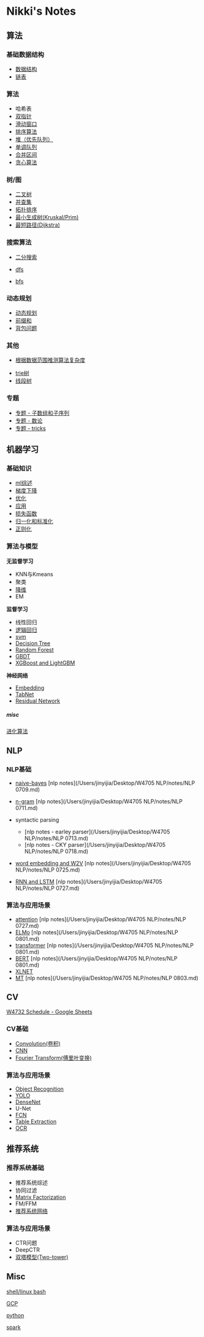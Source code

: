 # Nikki's Notes

## 算法

### 基础数据结构

+ [数据结构](algorithm/data_structures.md)
+ [链表](algorithm/linked_list.md)

### 算法

+ 哈希表
+ [双指针](algorithm/double_pointers.md)
+ [滑动窗口](algorithm/sliding_windows.md)
+ [排序算法](algorithm/sort.md)
+ [堆（优先队列）](algorithm/heap.md)
+ [单调队列](algorithm/monotonic_stack.md) 
+ [合并区间](algorithm/merge_intervals.md)
+ [贪心算法](algorithm/greedy.md)

### 树/图

+ [二叉树](algorithm/tree.md)
+ [并查集](algorithm/disjoint_set.md)
+ [拓扑排序](algorithm/topological_sort.md)
+ [最小生成树(Kruskal/Prim)](algorithm/mst.md)
+ [最短路径(Dijkstra)](algorithm/dijkstra.md)

### 搜索算法

+ [二分搜索](algorithm/bisect.md)

+ [dfs](algorithm/dfs.md)
+ [bfs](algorithm/bfs.md)

### 动态规划

+ [动态规划](algorithm/dp.md)
+ [前缀和](algorithm/prefix_sum.md)
+ [背包问题](algorithm/knapsack.md)

### 其他

- [根据数据范围推测算法复杂度](algorithm/data_range.md)

+ [trie树](algorithm/trie_tree.md)
+ [线段树](algorithm/segment_tree.md)

### 专题

+ [专题 - 子数组和子序列](algorithm/sub_array.md)
+ [专题 - 数论](algorithm/number_theory.md)
+ [专题 - tricks](algorithm/tricks.md)

## 机器学习
### **基础知识**

- [ml综述](ml/ml_basics.md)
- [梯度下降](ml/gd.md)
- [优化](ml/opt.md)
- [应用](ml/applications.md)
- [损失函数](ml/losses.md)
- [归一化和标准化](ml/normalizations.md)
- [正则化](ml/regularization.md)

### **算法与模型**

**无监督学习**

- KNN与Kmeans
- 聚类
- [降维](ml/dim_reducing.md)
- EM

**监督学习**

- 线性回归
- [逻辑回归](ml/lr.md)
- [svm](ml/svm.md)
- [Decision Tree](ml/trees.md)
- [Random Forest](ml/rf.md)
- [GBDT](ml/dbdt.md)
- [XGBoost and LightGBM](ml/LGBM.md)

**神经网络**

- [Embedding](ml/embedding.md)
- [TabNet](ml/tabnet.md)
- [Residual Network](cv/object_recogniton.md)

##### **misc**

[进化算法](ml/evolutionary_algo.md)

## NLP

### **NLP基础**

- [naive-bayes](nlp/naive_bayes.md) [nlp notes](/Users/jinyijia/Desktop/W4705 NLP/notes/NLP 0709.md)
- [n-gram](nlp/n_grams.md) [nlp notes](/Users/jinyijia/Desktop/W4705 NLP/notes/NLP 0711.md)
- syntactic parsing
  -  [nlp notes - earley parser](/Users/jinyijia/Desktop/W4705 NLP/notes/NLP 0713.md)
  - [nlp notes - CKY parser](/Users/jinyijia/Desktop/W4705 NLP/notes/NLP 0718.md)

- [word embedding and W2V](nlp/word_embedding.md) [nlp notes](/Users/jinyijia/Desktop/W4705 NLP/notes/NLP 0725.md)
- [RNN and LSTM](nlp/rnn_lstm.md) [nlp notes](/Users/jinyijia/Desktop/W4705 NLP/notes/NLP 0727.md)

### **算法与应用场景**

- [attention](nlp/attention.md) [nlp notes](/Users/jinyijia/Desktop/W4705 NLP/notes/NLP 0727.md)
- [ELMo](nlp/elmo.md) [nlp notes](/Users/jinyijia/Desktop/W4705 NLP/notes/NLP 0801.md)
- [transformer](nlp/transformer.md) [nlp notes](/Users/jinyijia/Desktop/W4705 NLP/notes/NLP 0801.md)
- [BERT](nlp/bert.md) [nlp notes](/Users/jinyijia/Desktop/W4705 NLP/notes/NLP 0801.md)
- [XLNET](nlp/xlnet.md)
- [MT]() [nlp notes](/Users/jinyijia/Desktop/W4705 NLP/notes/NLP 0803.md)

## CV

[W4732 Schedule - Google Sheets](https://docs.google.com/spreadsheets/d/1OL69xzW_WfOlRXM7qiLM8T_dejH72dZ7byvKzuD0e9c/edit#gid=0) 

### CV基础

- [Convolution(卷积)](cv/convolution.md)
- [CNN](cv/cnn.md)
- [Fourier Transform(傅里叶变换)](cv/fourier_transform.md)

### **算法与应用场景**

- [Object Recognition](cv/object_recogniton.md)
- [YOLO](cv/yolo.md)
- [DenseNet](cv/densenet.md)
- U-Net
- [FCN](cv/fcn.md)
- [Table Extraction](cv/table_net.md)
- [OCR](cv/ocr.md)


## 推荐系统

### **推荐系统基础**

- 推荐系统综述
- 协同过滤
- [Matrix Factorization](rec/mf.md)
- FM/FFM
- [推荐系统网络](rec/rec_with_nn.md)

### **算法与应用场景**

- CTR问题
- DeepCTR
- [双塔模型(Two-tower)](rec/two_tower.md)

## Misc

[shell/linux bash](misc/bash.md)

[GCP](misc/gcp.md)

[python](misc/python.md)

[spark](misc/spark.md)
